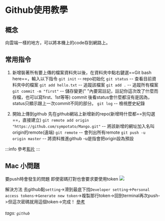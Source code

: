 # Github使用教學

## 概念

向雲端一樣的地方，可以將本機上的code存到網路上。

## 常用指令

1. 新增裝著所有要上傳的檔案資料夾以後，在資料夾中點右鍵選==Git bash here==，輸入以下指令
``git init`` -- repo初始化
``git status`` -- 查看目前資料夾中的檔案
``git add hello.txt`` -- 追蹤該檔案
``git add .`` -- 追蹤所有檔案
``git commit -m "first"`` -- 儲存變更(" "內要寫註記，註記你這次改了什麼而存檔，也可以寫first、1st等等)
commit 後看status會什麼都沒有是因為，status只顯示跟上一次commit不同的部分。
``git log`` -- 檢視歷史紀錄

2. 開始上傳到github
先在github網站上新增新的repo(新增時什麼都==別勾選==，直接建立)
``git remote add origin "https://github.com/sympotato/Mango.git"`` -- 將該新增的網址加入名叫origin的remote(遠端)
``git remote`` -- 會列出所有remote
``git push -u origin master`` -- 將資料推進github
-u是指會把origin設為預設

:::info
參考[影片](https://www.youtube.com/watch?v=Zd5jSDRjWfA)
:::

## Mac 小問題

要push時會發生的問題
即使密碼打對也會要求要使用token
![](https://i.imgur.com/0OdqK6P.png)

解決方法
去github點``setting``->滑到最底下找``Developer setting``->``Personal access tokens``->``Generate new token``->複製那行token->回到terminal再次push->但這次密碼就用這個token->完成！
[參考](https://www.wongwonggoods.com/linux/git/git-remote-support/)

###### tags: `github`
